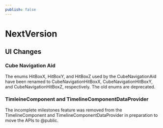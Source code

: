 ```yaml
---
publish: false
---
```

# NextVersion

## UI Changes

### Cube Navigation Aid
The enums HitBoxX, HitBoxY, and HitBoxZ used by the CubeNavigationAid have been renamed to CubeNavigationHitBoxX, CubeNavigationHitBoxY, and CubeNavigationHitBoxZ, respectively. The old enums are deprecated.

### TimleineComponent and TimelineComponentDataProvider
The incomplete milestones feature was removed from the TimelineComponent and TimelineComponentDataProvider in preparation to move the APIs to @public.